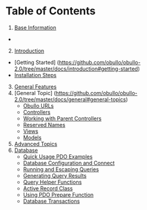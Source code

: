 # Table of Contents
1. [Base Information](https://github.com/obullo/obullo-2.0/tree/master/docs/information)
  * [](https://github.com/obullo/obullo-2.0/tree/master/docs/information#bas)
2. [Introduction](https://github.com/obullo/obullo-2.0/tree/master/docs/introduction#introduction)
  * [Getting Started] (https://github.com/obullo/obullo-2.0/tree/master/docs/introduction#getting-started)
  * [Installation Steps](https://github.com/obullo/obullo-2.0/tree/master/docs/installation)
3. [General Features](https://github.com/obullo/obullo-2.0/tree/master/docs/introduction#general-features)
4. [General Topic] (https://github.com/obullo/obullo-2.0/tree/master/docs/general#general-topics)
   * [Obullo URLs](https://github.com/obullo/obullo-2.0/tree/master/docs/general#obullo-urls)
   * [Controllers](https://github.com/obullo/obullo-2.0/tree/master/docs/general#controllers)
   * [Working with Parent Controllers](https://github.com/obullo/obullo-2.0/tree/master/docs/general#working-with-parent-controllers)
   * [Reserved Names](https://github.com/obullo/obullo-2.0/tree/master/docs/general#reserved-names)
   * [Views](https://github.com/obullo/obullo-2.0/tree/master/docs/general#views)
   * [Models](https://github.com/obullo/obullo-2.0/tree/master/docs/general#models)
5. [Advanced Topics](https://github.com/obullo/obullo-2.0/tree/master/docs/advanced)
6. [Database](https://github.com/obullo/obullo-2.0/tree/master/docs/database)
   * [Quick Usage PDO Examples](https://github.com/obullo/obullo-2.0/tree/master/docs/database#quick-usage-pdo-examples)
   * [Database Configuration and Connect](https://github.com/obullo/obullo-2.0/tree/master/docs/database#database-configuration)
   * [Running and Escaping Queries](https://github.com/obullo/obullo-2.0/tree/master/docs/database#running-and-escaping-queries)
   * [Generating Query Results](https://github.com/obullo/obullo-2.0/tree/master/docs/database#generating-query-results)
   * [Query Helper Functions](https://github.com/obullo/obullo-2.0/tree/master/docs/database#query-helper-functions)
   * [Active Record Class](https://github.com/obullo/obullo-2.0/tree/master/docs/database#active-record-class)
   * [Using PDO Prepare Function](https://github.com/obullo/obullo-2.0/tree/master/docs/database#using-pdo-prepare-function)
   * [Database Transactions](https://github.com/obullo/obullo-2.0/tree/master/docs/database#database-transactions)


